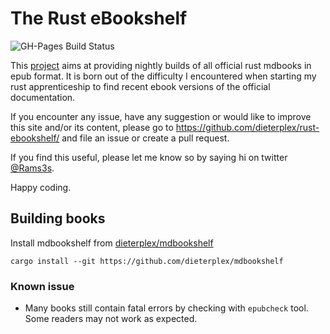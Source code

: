 # The Rust eBookshelf

![GH-Pages Build Status](https://github.com/dieterplex/rust-ebookshelf/actions/workflows/gh-pages.yml/badge.svg)

This [project](https://dieterplex.github.io/rust-ebookshelf) aims at providing nightly builds of all official rust mdbooks in epub format.
It is born out of the difficulty I encountered when starting my rust apprenticeship to find recent ebook versions of the official documentation.

If you encounter any issue, have any suggestion or would like to improve this site and/or its content, please go to <https://github.com/dieterplex/rust-ebookshelf/> and file an issue or create a pull request.

If you find this useful, please let me know so by saying hi on twitter [@Rams3s](https://twitter.com/Rams3s).

Happy coding.

## Building books

Install mdbookshelf from [dieterplex/mdbookshelf](https://github.com/dieterplex/mdbookshelf)

```console
cargo install --git https://github.com/dieterplex/mdbookshelf
```

### Known issue

- Many books still contain fatal errors by checking with `epubcheck` tool. Some readers may not work as expected.
